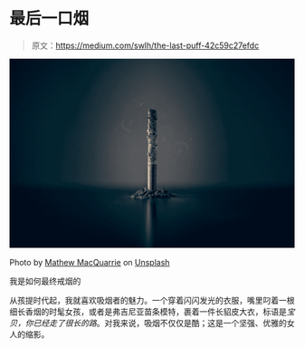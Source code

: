 # 最后一口烟

> 原文：<https://medium.com/swlh/the-last-puff-42c59c27efdc>

![](img/4da562ef811b552cfe6fb0f70d9b4c5a.png)

Photo by [Mathew MacQuarrie](https://unsplash.com/@deskfire?utm_source=unsplash&utm_medium=referral&utm_content=creditCopyText) on [Unsplash](https://unsplash.com/search/photos/smoking?utm_source=unsplash&utm_medium=referral&utm_content=creditCopyText)

我是如何最终戒烟的

从孩提时代起，我就喜欢吸烟者的魅力。一个穿着闪闪发光的衣服，嘴里叼着一根细长香烟的时髦女孩，或者是弗吉尼亚苗条模特，裹着一件长貂皮大衣，标语是*宝贝，你已经走了很长的路*。对我来说，吸烟不仅仅是酷；这是一个坚强、优雅的女人的缩影。